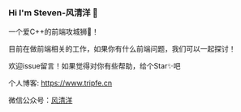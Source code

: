 ### Hi I'm Steven-风清洋 👋

一个爱C++的前端攻城狮🦁️！

目前在做前端相关的工作，如果你有什么前端问题，我们可以一起探讨！

欢迎issue留言！如果觉得对你有些帮助，给个Star✨吧

个人博客: https://www.tripfe.cn

微信公众号：[风清洋](https://www.tripfe.cn/about-me/)

<!--
**StevenX911/StevenX911** is a ✨ _special_ ✨ repository because its `README.md` (this file) appears on your GitHub profile.

![fengkingyang](https://www.tripfe.cn/content/images/2020/10/fengkingyang.jpg)

Here are some ideas to get you started:

- 🔭 I’m currently working on ...
- 🌱 I’m currently learning ...
- 👯 I’m looking to collaborate on ...
- 🤔 I’m looking for help with ...
- 💬 Ask me about ...
- 📫 How to reach me: ...
- 😄 Pronouns: ...
- ⚡ Fun fact: ...
-->
